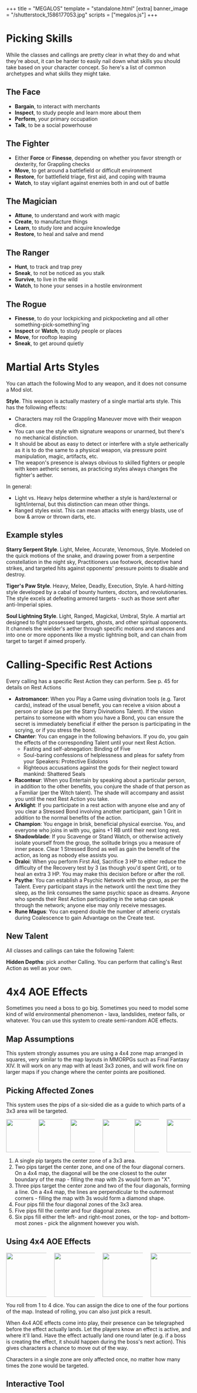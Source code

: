 +++
title = "MEGALOS"
template = "standalone.html"
[extra]
banner_image = "/shutterstock_1586177053.jpg"
scripts = ["megalos.js"]
+++

# Picking Skills

While the classes and callings are pretty clear in what they do and what they're about,
it can be harder to easily nail down what skills you should take based on your character concept.
So here's a list of common archetypes and what skills they might take.

## The Face

- **Bargain**, to interact with merchants
- **Inspect**, to study people and learn more about them
- **Perform**, your primary occupation
- **Talk**, to be a social powerhouse

## The Fighter

- Either **Force** or **Finesse**, depending on whether you favor strength or dexterity, for Grappling checks
- **Move**, to get around a battlefield or difficult environment
- **Restore**, for battlefield triage, first aid, and coping with trauma
- **Watch**, to stay vigilant against enemies both in and out of battle

## The Magician

- **Attune**, to understand and work with magic
- **Create**, to manufacture things
- **Learn**, to study lore and acquire knowledge
- **Restore**, to heal and salve and mend

## The Ranger

- **Hunt**, to track and trap prey
- **Sneak**, to not be noticed as you stalk
- **Survive**, to live in the wild
- **Watch**, to hone your senses in a hostile environment

## The Rogue

- **Finesse**, to do your lockpicking and pickpocketing and all other something-pick-something'ing
- **Inspect** or **Watch**, to study people or places
- **Move**, for rooftop leaping
- **Sneak**, to get around quietly

# Martial Arts Styles

You can attach the following Mod to any weapon, and it does not consume a Mod slot.

**Style**. This weapon is actually mastery of a single martial arts style. This has the following effects:

- Characters may roll the Grappling Maneuver move with their weapon dice.
- You can use the style with signature weapons or unarmed, but there's no mechanical distinction.
- It should be about as easy to detect or interfere with a style aetherically as it is to do the same to a physical weapon, via pressure point manipulation, magic, artifacts, etc.
- The weapon's presence is always obvious to skilled fighters or people with keen aetheric senses, as practicing styles always changes the fighter's aether.

In general:

- Light vs. Heavy helps determine whether a style is hard/external or light/internal, but this distinction can mean other things.
- Ranged styles exist. This can mean attacks with energy blasts, use of bow & arrow or thrown darts, etc.

## Example styles

**Starry Serpent Style**. Light, Melee, Accurate, Venomous, Style. Modeled on the quick motions of the snake, and drawing power from a serpentine constellation in the night sky, Practitioners use footwork, deceptive hand strikes, and targeted hits against opponents' pressure points to disable and destroy.

**Tiger's Paw Style**. Heavy, Melee, Deadly, Execution, Style. A hard-hitting style developed by a cabal of bounty hunters, doctors, and revolutionaries. The style excels at defeating armored targets - such as those sent after anti-Imperial spies.

**Soul Lightning Style**. Light, Ranged, Magickal, Umbral, Style. A martial art designed to fight possessed targets, ghosts, and other spiritual opponents. It channels the wielder's aether through specific motions and stances and into one or more opponents like a mystic lightning bolt, and can chain from target to target if aimed properly.

# Calling-Specific Rest Actions

Every calling has a specific Rest Action they can perform. See p. 45 for details on Rest Actions

- **Astromancer**: When you Play a Game using divination tools (e.g. Tarot cards), instead of the usual benefit, you can receive a vision about a person or place (as per the Starry Divinations Talent). If the vision pertains to someone with whom you have a Bond, you can ensure the secret is immediately beneficial if either the person is participating in the scrying, or if you stress the bond.
- **Chanter**: You can engage in the following behaviors. If you do, you gain the effects of the corresponding Talent until your next Rest Action.
  - Fasting and self-abnegation: Binding of Five
  - Soul-baring confessions of helplessness and pleas for safety from your Speakers: Protective Eidolons
  - Righteous accusations against the gods for their neglect toward mankind: Shattered Seals
- **Raconteur**: When you Entertain by speaking about a particular person, in addition to the other benefits, you conjure the shade of that person as a Familiar (per the Witch talent). The shade will accompany and assist you until the next Rest Action you take.
- **Arklight**: If you participate in a rest action with anyone else and any of you clear a Stressed Bond involving another participant, gain 1 Grit in addition to the normal benefits of the action.
- **Champion**: You engage in brisk, beneficial physical exercise. You, and everyone who joins in with you, gains +1 RB until their next long rest.
- **Shadowblade**: If you Scavenge or Stand Watch, or otherwise actively isolate yourself from the group, the solitude brings you a measure of inner peace. Clear 1 Stressed Bond as well as gain the benefit of the action, as long as nobody else assists you.
- **Draloi**: When you perform First Aid, Sacrifice 3 HP to either reduce the difficulty of the Recovery test by 3 (as though you'd spent Grit), or to heal an extra 3 HP. You may make this decision before or after the roll.
- **Psythe**: You can establish a Psychic Network with the group, as per the Talent. Every participant stays in the network until the next time they sleep, as the link consumes the same psychic space as dreams. Anyone who spends their Rest Action participating in the setup can speak through the network; anyone else may only receive messages.
- **Rune Magus**: You can expend double the number of atheric crystals during Coalescence to gain Advantage on the Create test.

## New Talent

All classes and callings can take the following Talent:

**Hidden Depths**: pick another Calling. You can perform that calling's Rest Action as well as your own.

# 4x4 AOE Effects

Sometimes you need a boss to go big. Sometimes you need to model some kind of wild environmental phenomenon - lava, landslides, meteor falls, or whatever. You can use this system to create semi-random AOE effects.

## Map Assumptions

This system strongly assumes you are using a 4x4 zone map arranged in squares, very similar to the map layouts in MMORPGs such as Final Fantasy XIV. It will work on any map with at least 3x3 zones, and will work fine on larger maps if you change where the center points are positioned.

## Picking Affected Zones

This system uses the pips of a six-sided die as a guide to which parts of a 3x3 area will be targeted.

<div class="columns is-centered">
<div class="column">
<img src="/dice/3x3-1.svg" width="90" height="90">
</div>
<div class="column">
<img src="/dice/3x3-2.svg" width="90" height="90">
</div>
<div class="column">
<img src="/dice/3x3-3.svg" width="90" height="90">
</div>
<div class="column">
<img src="/dice/3x3-4.svg" width="90" height="90">
</div>
<div class="column">
<img src="/dice/3x3-5.svg" width="90" height="90">
</div>
<div class="column">
<img src="/dice/3x3-6.svg" width="90" height="90">
</div>
</div>

1. A single pip targets the center zone of a 3x3 area.
2. Two pips target the center zone, and one of the four diagonal corners. On a 4x4 map, the diagonal will be the one closest to the outer boundary of the map - filling the map with 2s would form an "X".
3. Three pips target the center zone and two of the four diagonals, forming a line. On a 4x4 map, the lines are perpendicular to the outermost corners - filling the map with 3s would form a diamond shape.
4. Four pips fill the four diagonal zones of the 3x3 area.
5. Five pips fill the center and four diagonal zones.
6. Six pips fill either the left- and right-most zones, or the top- and bottom-most zones - pick the alignment however you wish.

## Using 4x4 AOE Effects

<div class="columns is-centered">
<div class="column">
<img src="/dice/4x4-2.svg" width="120" height="120">
</div>
<div class="column">
<img src="/dice/4x4-3.svg" width="120" height="120">
</div>
<div class="column">
<img src="/dice/4x4-6-2.svg" width="120" height="120">
</div>
<div class="column">
<img src="/dice/4x4-3s.svg" width="120" height="120">
</div>
</div>

You roll from 1 to 4 dice. You can assign the dice to one of the four portions of the map. Instead of rolling, you can also just pick a result.

When 4x4 AOE effects come into play, their presence can be telegraphed before the effect actually lands. Let the players know an effect is active, and where it'll land. Have the effect actually land one round later (e.g. if a boss is creating the effect, it should happen during the boss's next action). This gives characters a chance to move out of the way.

Characters in a single zone are only affected once, no matter how many times the zone would be targeted.

## Interactive Tool

<div id="interactive-tool-root"></div>